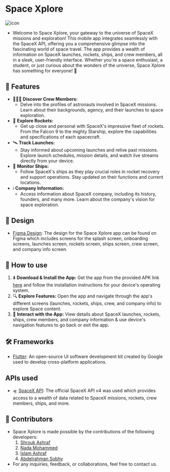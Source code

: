 # Space Xplore 
![icon](https://github.com/Shrouk-Ashraf/Space_app/assets/96924895/25c05e3c-3e7f-4cd1-bc37-05ed79f29a88)

- Welcome to Space Xplore, your gateway to the universe of SpaceX missions and exploration! This mobile app integrates seamlessly with the SpaceX API, offering you a comprehensive glimpse into the fascinating world of space travel. The app provides a wealth of information on SpaceX launches, rockets, ships, and crew members, all in a sleek, user-friendly interface. Whether you're a space enthusiast, a student, or just curious about the wonders of the universe, Space Xplore has something for everyone! 🌌 

## 🌟 Features 
- 👨🏼‍🚀 **Discover Crew Members:**
  - Delve into the profiles of astronauts involved in SpaceX missions. Learn about their backgrounds, agency, and their launches to space exploration.
- 🚀 **Explore Rockets:**
  - Get up close and personal with SpaceX's impressive fleet of rockets. From the Falcon 9 to the mighty Starship, explore the capabilities and specifications of each spacecraft.
- 🛰️ **Track Launches:**
   - Stay informed about upcoming launches and relive past missions. Explore launch schedules, mission details, and watch live streams directly from your device.
- 🚢 **Monitor Ships:**
  - Follow SpaceX's ships as they play crucial roles in rocket recovery and support operations. Stay updated on their functions and current locations.
- ℹ **Company Information:**
  - Access information about SpaceX company, including its history, founders, and many more. Learn about the company's vision for space exploration.

## 🎨 Design
- [Figma Design](https://www.figma.com/file/YAirxEYpVYm0pS22vVfKTs/Space-app-(Community)?type=design&node-id=0%3A1&mode=design&t=f3p1GypiTnTDOwZQ-1): The design for the Space Xplore app can be found on Figma which includes screens for the splash screen, onboarding screens, launches screen, rockets screen, ships screen, crew screen, and company info screen.

## 🎯 How to use
1. ⬇️ **Download & Install the App:** Get the app from the provided APK link [here]() and follow the installation instructions for your device's operating system.
2. 🔍 **Explore Features:** Open the app and navigate through the app's different screens (launches, rockets, ships, crew, and company info) to explore Space content.
3. 📲 **Interact with the App:** View details about SpaceX launches, rockets, ships, crew members, and company information & use device's navigation features to go back or exit the app.

## 🛠️ Frameworks
- [Flutter](https://flutter.dev): An open-source UI software development kit created by Google used to develop cross-platform applications.

## APIs used
- 🛸 [SpaceX API](https://github.com/r-spacex/SpaceX-API/tree/master/docs#rspacex-api-docs): The official SpaceX API v4 was used which provides access to a wealth of data related to SpaceX missions, rockets, crew members, ships, and more.

## 📌 Contributors
- Space Xplore is made possible by the contributions of the following developers:
  1. [Shrouk Ashraf](https://github.com/Shrouk-Ashraf)
  2. [Nada Mohammed](https://github.com/nadaamohhamed)
  3. [Islam Ashraf](https://github.com/islamashraf2003)
  4. [Abdelrahman Sobhy](https://github.com/abdarahmann)
-  For any inquiries, feedback, or collaborations, feel free to contact us.
